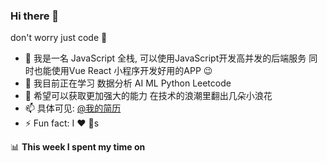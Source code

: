 ### Hi there 👋
don't worry just code :rofl:

- 🔭 我是一名 JavaScript 全栈, 可以使用JavaScript开发高并发的后端服务 同时也能使用Vue React 小程序开发好用的APP :wink:
- 🌱 我目前正在学习 数据分析 AI ML Python  Leetcode
- 💬 希望可以获取更加强大的能力 在技术的浪潮里翻出几朵小浪花
- 📫 具体可见: [@我的简历](./resume.md)
- ⚡ Fun fact: I :heart: :dog:s

📊 **This week I spent my time on**
<!--START_SECTION:waka-->
<!--END_SECTION:waka-->